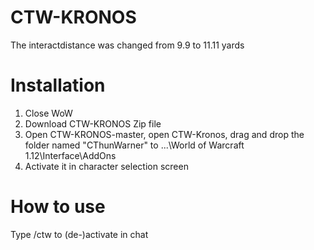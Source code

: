 # CTW-KRONOS
The interactdistance was changed from 9.9 to 11.11 yards

# Installation
1. Close WoW
2. Download CTW-KRONOS Zip file
3. Open CTW-KRONOS-master, open CTW-Kronos, drag and drop the folder named "CThunWarner" to ...\World of Warcraft 1.12\Interface\AddOns
4. Activate it in character selection screen

# How to use
Type /ctw to (de-)activate in chat
